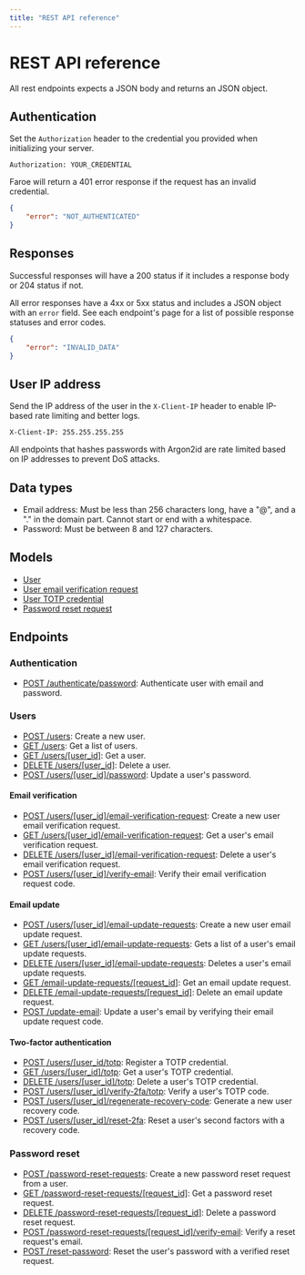 ```yaml
---
title: "REST API reference"
---
```


# REST API reference

All rest endpoints expects a JSON body and returns an JSON object.

## Authentication

Set the `Authorization` header to the credential you provided when initializing your server.

```
Authorization: YOUR_CREDENTIAL
```

Faroe will return a 401 error response if the request has an invalid credential.

```json
{
    "error": "NOT_AUTHENTICATED"
}
```

## Responses

Successful responses will have a 200 status if it includes a response body or 204 status if not.

All error responses have a 4xx or 5xx status and includes a JSON object with an `error` field. See each endpoint's page for a list of possible response statuses and error codes.

```json
{
    "error": "INVALID_DATA"
}
```

## User IP address

Send the IP address of the user in the `X-Client-IP` header to enable IP-based rate limiting and better logs.

```
X-Client-IP: 255.255.255.255
```

All endpoints that hashes passwords with Argon2id are rate limited based on IP addresses to prevent DoS attacks.

## Data types

- Email address: Must be less than 256 characters long, have a "@", and a "." in the domain part. Cannot start or end with a whitespace.
- Password: Must be between 8 and 127 characters.

## Models

- [User](/api-reference/rest/models/user)
- [User email verification request](/api-reference/rest/models/user-email-verification-request)
- [User TOTP credential](/api-reference/rest/models/user-totp-credential)
- [Password reset request](/api-reference/rest/models/password-reset-request)

## Endpoints

### Authentication

- [POST /authenticate/password](/api-reference/rest/endpoints/post_authenticate_password): Authenticate user with email and password.

### Users

- [POST /users](/api-reference/rest/endpoints/post_users): Create a new user.
- [GET /users](/api-reference/rest/endpoints/get_users): Get a list of users.
- [GET /users/\[user_id\]](/api-reference/rest/endpoints/get_users_userid): Get a user.
- [DELETE /users/\[user_id\]](/api-reference/rest/endpoints/delete_users_userid): Delete a user.
- [POST /users/\[user_id\]/password](/api-reference/rest/endpoints/post_users_userid_password): Update a user's password.

#### Email verification

- [POST /users/\[user_id\]/email-verification-request](/api-reference/rest/endpoints/post_users_userid_email-verification-request): Create a new user email verification request.
- [GET /users/\[user_id\]/email-verification-request](/api-reference/rest/endpoints/get_users_userid_email-verification-request): Get a user's email verification request.
- [DELETE /users/\[user_id\]/email-verification-request](/api-reference/rest/endpoints/delete_users_userid_email-verification-request): Delete a user's email verification request.
- [POST /users/\[user_id\]/verify-email](/api-reference/rest/endpoints/post_users_userid_verify-email): Verify their email verification request code.

#### Email update

- [POST /users/\[user_id\]/email-update-requests](/api-reference/rest/endpoints/post_users_userid_email-update-requests): Create a new user email update request.
- [GET /users/\[user_id\]/email-update-requests](/api-reference/rest/endpoints/get_users_userid_email-update-requests): Gets a list of a user's email update requests.
- [DELETE /users/\[user_id\]/email-update-requests](/api-reference/rest/endpoints/delete_users_userid_email-update-requests):  Deletes a user's email update requests.
- [GET /email-update-requests/\[request_id\]](/api-reference/rest/endpoints/get_email-update-requests_requestid): Get an email update request.
- [DELETE /email-update-requests/\[request_id\]](/api-reference/rest/endpoints/delete_email-update-requests_requestid): Delete an email update request.
- [POST /update-email](/api-reference/rest/endpoints/post_update-email): Update a user's email by verifying their email update request code.

#### Two-factor authentication

- [POST /users/\[user_id\/totp](/api-reference/rest/endpoints/post_users_userid_totp): Register a TOTP credential.
- [GET /users/\[user_id\]/totp](/api-reference/rest/endpoints/get_users_userid_totp): Get a user's TOTP credential.
- [DELETE /users/\[user_id\]/totp](/api-reference/rest/endpoints/delete_users_userid_totp): Delete a user's TOTP credential.
- [POST /users/\[user_id\]/verify-2fa/totp](/api-reference/rest/endpoints/post_users_userid_verify-2fa_totp): Verify a user's TOTP code.
- [POST /users/\[user_id\]/regenerate-recovery-code](/api-reference/rest/endpoints/post_users_userid_regenerate-recovery-code): Generate a new user recovery code.
- [POST /users/\[user_id\]/reset-2fa](/api-reference/rest/endpoints/post_users_userid_reset-2fa): Reset a user's second factors with a recovery code.

### Password reset

- [POST /password-reset-requests](/api-reference/rest/endpoints/post_password-reset-requests): Create a new password reset request from a user.
- [GET /password-reset-requests/\[request_id\]](/api-reference/rest/endpoints/get_password-reset-requests_requestid): Get a password reset request.
- [DELETE /password-reset-requests/\[request_id\]](/api-reference/rest/endpoints/delete_password-reset-requests_requestid): Delete a password reset request.
- [POST /password-reset-requests/\[request_id\]/verify-email](/api-reference/rest/endpoints/post_password-reset-requests_requestid_verify-email): Verify a reset request's email.
- [POST /reset-password](/api-reference/rest/endpoints/post_reset-password): Reset the user's password with a verified reset request.
